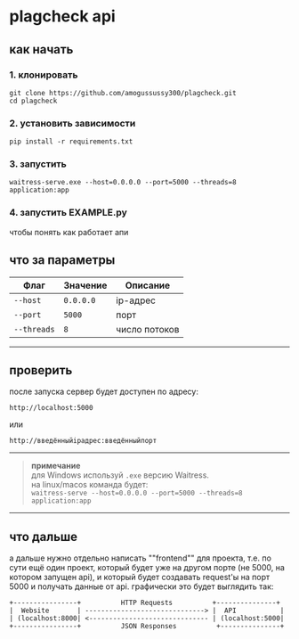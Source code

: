 # plagcheck api

## как начать

### 1. клонировать
```
git clone https://github.com/amogussussy300/plagcheck.git
cd plagcheck
```

### 2. установить зависимости
```
pip install -r requirements.txt
```
### 3. запустить
```
waitress-serve.exe --host=0.0.0.0 --port=5000 --threads=8 application:app
```
### 4. запустить EXAMPLE.py
чтобы понять как работает апи

## что за параметры
| Флаг         | Значение      | Описание      |
|--------------|---------------|---------------|
| `--host`     | `0.0.0.0`     | ip-адрес      |
| `--port`     | `5000`        | порт          |
| `--threads`  | `8`           | число потоков |

---

## проверить
после запуска сервер будет доступен по адресу:  
```
http://localhost:5000
```
или  
```
http://введённыйipадрес:введённыйпорт
```
---

> **примечание**  
> для Windows используй `.exe` версию Waitress.  
> на linux/macos команда будет:  
> `waitress-serve --host=0.0.0.0 --port=5000 --threads=8 application:app`

---
## что дальше
а дальше нужно отдельно написать ""frontend"" для проекта, т.е. по сути ещё один проект, который будет уже на другом порте (не 5000, на котором запущен api), и который будет создавать request'ы на порт 5000 и получать данные от api.
графически это будет выглядить так:
```
+----------------+          HTTP Requests          +---------------+
|  Website       | ------------------------------> |  API           |
| (localhost:8000| <------------------------------ | (localhost:5000|
+----------------+          JSON Responses          +---------------+
```
